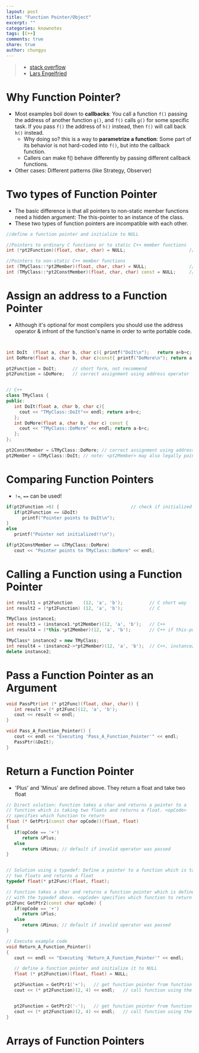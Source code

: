 ```yaml
---
layout: post
title: "Function Pointer/Object"
excerpt: ""
categories: knownotes
tags: [C++]
comments: true
share: true
author: chungyu
---
```

> * [stack overflow](http://stackoverflow.com/questions/2592137/what-is-the-point-of-function-pointers)
> * [Lars Engelfried](http://www.newty.de/fpt/fpt.html)


# Why Function Pointer?

* Most examples boil down to **callbacks**: You call a function `f()` passing the address of another function `g()`, and `f()` calls `g()` for some specific task. If you pass `f()` the address of `h()` instead, then `f()` will call back `h()` instead.
  * Why doing so? this is a way to **parametrize a function**: Some part of its behavior is not hard-coded into `f()`, but into the callback function.
  * Callers can make f() behave differently by passing different callback functions.
* Other cases: Different patterns (like Strategy, Observer)

# Two types of Function Pointer
* The basic difference is that all pointers to non-static member functions need a hidden argument: The this-pointer to an instance of the class.
* These two types of function pointers are incompatible with each other.

```cpp
//define a function pointer and initialize to NULL

//Pointers to ordinary C functions or to static C++ member functions
int (*pt2Function)(float, char, char) = NULL;                        // C

//Pointers to non-static C++ member functions
int (TMyClass::*pt2Member)(float, char, char) = NULL;                // C++
int (TMyClass::*pt2ConstMember)(float, char, char) const = NULL;     // C++
```

# Assign an address to a Function Pointer
* Although it's optional for most compilers you should use the address operator & infront of the function's name in order to write portable code.

```cpp


int DoIt  (float a, char b, char c){ printf("DoIt\n");   return a+b+c; }
int DoMore(float a, char b, char c)const{ printf("DoMore\n"); return a-b+c; }

pt2Function = DoIt;      // short form, not recommend
pt2Function = &DoMore;   // correct assignment using address operator


// C++
class TMyClass {
public:
   int DoIt(float a, char b, char c){
     cout << "TMyClass::DoIt"<< endl; return a+b+c;
   };
   int DoMore(float a, char b, char c) const {
     cout << "TMyClass::DoMore" << endl; return a-b+c;
   };
};

pt2ConstMember = &TMyClass::DoMore; // correct assignment using address operator
pt2Member = &TMyClass::DoIt; // note: <pt2Member> may also legally point to &DoMore

```

# Comparing Function Pointers
* `!=`, `==` can be used!

```cpp
if(pt2Function >0) {                           // check if initialized
   if(pt2Function == &DoIt)
      printf("Pointer points to DoIt\n");
}
else
   printf("Pointer not initialized!!\n");

if(pt2ConstMember == &TMyClass::DoMore)
   cout << "Pointer points to TMyClass::DoMore" << endl;

```

# Calling a Function using a Function Pointer

```cpp
int result1 = pt2Function    (12, 'a', 'b');          // C short way
int result2 = (*pt2Function) (12, 'a', 'b');          // C

TMyClass instance1;
int result3 = (instance1.*pt2Member)(12, 'a', 'b');   // C++
int result4 = (*this.*pt2Member)(12, 'a', 'b');       // C++ if this-pointer can be used

TMyClass* instance2 = new TMyClass;
int result4 = (instance2->*pt2Member)(12, 'a', 'b');  // C++, instance2 is a pointer
delete instance2;
```

# Pass a Function Pointer as an Argument

```cpp
void PassPtr(int (* pt2Func)(float, char, char)) {
   int result = (* pt2Func)(12, 'a', 'b');
   cout << result << endl;
}

void Pass_A_Function_Pointer() {
   cout << endl << "Executing 'Pass_A_Function_Pointer'" << endl;
   PassPtr(&DoIt);
}

```

# Return a Function Pointer
* 'Plus' and 'Minus' are defined above. They return a float and take two float

```cpp
// Direct solution: Function takes a char and returns a pointer to a
// function which is taking two floats and returns a float. <opCode>
// specifies which function to return
float (* GetPtr1(const char opCode))(float, float)
{
   if(opCode == '+')
      return &Plus;
   else
      return &Minus; // default if invalid operator was passed
}


// Solution using a typedef: Define a pointer to a function which is taking
// two floats and returns a float
typedef float(* pt2Func)(float, float);

// Function takes a char and returns a function pointer which is defined
// with the typedef above. <opCode> specifies which function to return
pt2Func GetPtr2(const char opCode) {
   if(opCode == '+')
      return &Plus;
   else
      return &Minus; // default if invalid operator was passed
}

// Execute example code
void Return_A_Function_Pointer()
{
   cout << endl << "Executing 'Return_A_Function_Pointer'" << endl;

   // define a function pointer and initialize it to NULL
   float (* pt2Function)(float, float) = NULL;

   pt2Function = GetPtr1('+');   // get function pointer from function 'GetPtr1'
   cout << (* pt2Function)(2, 4) << endl;   // call function using the pointer


   pt2Function = GetPtr2('-');   // get function pointer from function 'GetPtr2'
   cout << (* pt2Function)(2, 4) << endl;   // call function using the pointer
}

```

# Arrays of Function Pointers
